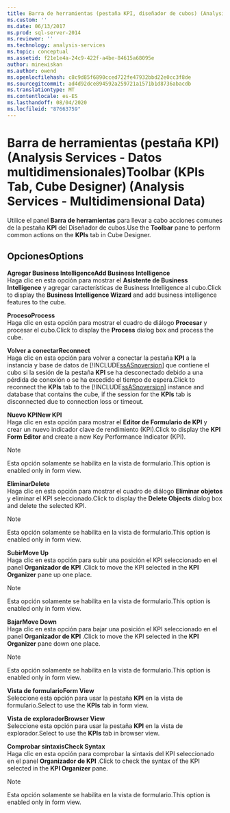```yaml
---
title: Barra de herramientas (pestaña KPI, diseñador de cubos) (Analysis Services-datos multidimensionales) | Microsoft Docs
ms.custom: ''
ms.date: 06/13/2017
ms.prod: sql-server-2014
ms.reviewer: ''
ms.technology: analysis-services
ms.topic: conceptual
ms.assetid: f21e1e4a-24c9-422f-a4be-84615a68095e
author: minewiskan
ms.author: owend
ms.openlocfilehash: c8c9d85f6890cced722fe47932bbd22e0cc3f8de
ms.sourcegitcommit: ad4d92dce894592a259721a1571b1d8736abacdb
ms.translationtype: MT
ms.contentlocale: es-ES
ms.lasthandoff: 08/04/2020
ms.locfileid: "87663759"
---
```

# <a name="toolbar-kpis-tab-cube-designer-analysis-services---multidimensional-data"></a><span data-ttu-id="3fc46-102">Barra de herramientas (pestaña KPI) (Analysis Services - Datos multidimensionales)</span><span class="sxs-lookup"><span data-stu-id="3fc46-102">Toolbar (KPIs Tab, Cube Designer) (Analysis Services - Multidimensional Data)</span></span>
  <span data-ttu-id="3fc46-103">Utilice el panel **Barra de herramientas** para llevar a cabo acciones comunes de la pestaña **KPI** del Diseñador de cubos.</span><span class="sxs-lookup"><span data-stu-id="3fc46-103">Use the **Toolbar** pane to perform common actions on the **KPIs** tab in Cube Designer.</span></span>  
  
## <a name="options"></a><span data-ttu-id="3fc46-104">Opciones</span><span class="sxs-lookup"><span data-stu-id="3fc46-104">Options</span></span>  
 <span data-ttu-id="3fc46-105">**Agregar Business Intelligence**</span><span class="sxs-lookup"><span data-stu-id="3fc46-105">**Add Business Intelligence**</span></span>  
 <span data-ttu-id="3fc46-106">Haga clic en esta opción para mostrar el **Asistente de Business Intelligence** y agregar características de Business Intelligence al cubo.</span><span class="sxs-lookup"><span data-stu-id="3fc46-106">Click to display the **Business Intelligence Wizard** and add business intelligence features to the cube.</span></span>  
  
 <span data-ttu-id="3fc46-107">**Proceso**</span><span class="sxs-lookup"><span data-stu-id="3fc46-107">**Process**</span></span>  
 <span data-ttu-id="3fc46-108">Haga clic en esta opción para mostrar el cuadro de diálogo **Procesar** y procesar el cubo.</span><span class="sxs-lookup"><span data-stu-id="3fc46-108">Click to display the **Process** dialog box and process the cube.</span></span>  
  
 <span data-ttu-id="3fc46-109">**Volver a conectar**</span><span class="sxs-lookup"><span data-stu-id="3fc46-109">**Reconnect**</span></span>  
 <span data-ttu-id="3fc46-110">Haga clic en esta opción para volver a conectar la pestaña **KPI** a la instancia y base de datos de [!INCLUDE[ssASnoversion](../includes/ssasnoversion-md.md)] que contiene el cubo si la sesión de la pestaña **KPI** se ha desconectado debido a una pérdida de conexión o se ha excedido el tiempo de espera.</span><span class="sxs-lookup"><span data-stu-id="3fc46-110">Click to reconnect the **KPIs** tab to the [!INCLUDE[ssASnoversion](../includes/ssasnoversion-md.md)] instance and database that contains the cube, if the session for the **KPIs** tab is disconnected due to connection loss or timeout.</span></span>  
  
 <span data-ttu-id="3fc46-111">**Nuevo KPI**</span><span class="sxs-lookup"><span data-stu-id="3fc46-111">**New KPI**</span></span>  
 <span data-ttu-id="3fc46-112">Haga clic en esta opción para mostrar el **Editor de Formulario de KPI** y crear un nuevo indicador clave de rendimiento (KPI).</span><span class="sxs-lookup"><span data-stu-id="3fc46-112">Click to display the **KPI Form Editor** and create a new Key Performance Indicator (KPI).</span></span>  
  
> [!NOTE]  
>  <span data-ttu-id="3fc46-113">Esta opción solamente se habilita en la vista de formulario.</span><span class="sxs-lookup"><span data-stu-id="3fc46-113">This option is enabled only in form view.</span></span>  
  
 <span data-ttu-id="3fc46-114">**Eliminar**</span><span class="sxs-lookup"><span data-stu-id="3fc46-114">**Delete**</span></span>  
 <span data-ttu-id="3fc46-115">Haga clic en esta opción para mostrar el cuadro de diálogo **Eliminar objetos** y eliminar el KPI seleccionado.</span><span class="sxs-lookup"><span data-stu-id="3fc46-115">Click to display the **Delete Objects** dialog box and delete the selected KPI.</span></span>  
  
> [!NOTE]  
>  <span data-ttu-id="3fc46-116">Esta opción solamente se habilita en la vista de formulario.</span><span class="sxs-lookup"><span data-stu-id="3fc46-116">This option is enabled only in form view.</span></span>  
  
 <span data-ttu-id="3fc46-117">**Subir**</span><span class="sxs-lookup"><span data-stu-id="3fc46-117">**Move Up**</span></span>  
 <span data-ttu-id="3fc46-118">Haga clic en esta opción para subir una posición el KPI seleccionado en el panel **Organizador de KPI** .</span><span class="sxs-lookup"><span data-stu-id="3fc46-118">Click to move the KPI selected in the **KPI Organizer** pane up one place.</span></span>  
  
> [!NOTE]  
>  <span data-ttu-id="3fc46-119">Esta opción solamente se habilita en la vista de formulario.</span><span class="sxs-lookup"><span data-stu-id="3fc46-119">This option is enabled only in form view.</span></span>  
  
 <span data-ttu-id="3fc46-120">**Bajar**</span><span class="sxs-lookup"><span data-stu-id="3fc46-120">**Move Down**</span></span>  
 <span data-ttu-id="3fc46-121">Haga clic en esta opción para bajar una posición el KPI seleccionado en el panel **Organizador de KPI** .</span><span class="sxs-lookup"><span data-stu-id="3fc46-121">Click to move the KPI selected in the **KPI Organizer** pane down one place.</span></span>  
  
> [!NOTE]  
>  <span data-ttu-id="3fc46-122">Esta opción solamente se habilita en la vista de formulario.</span><span class="sxs-lookup"><span data-stu-id="3fc46-122">This option is enabled only in form view.</span></span>  
  
 <span data-ttu-id="3fc46-123">**Vista de formulario**</span><span class="sxs-lookup"><span data-stu-id="3fc46-123">**Form View**</span></span>  
 <span data-ttu-id="3fc46-124">Seleccione esta opción para usar la pestaña **KPI** en la vista de formulario.</span><span class="sxs-lookup"><span data-stu-id="3fc46-124">Select to use the **KPIs** tab in form view.</span></span>  
  
 <span data-ttu-id="3fc46-125">**Vista de explorador**</span><span class="sxs-lookup"><span data-stu-id="3fc46-125">**Browser View**</span></span>  
 <span data-ttu-id="3fc46-126">Seleccione esta opción para usar la pestaña **KPI** en la vista de explorador.</span><span class="sxs-lookup"><span data-stu-id="3fc46-126">Select to use the **KPIs** tab in browser view.</span></span>  
  
 <span data-ttu-id="3fc46-127">**Comprobar sintaxis**</span><span class="sxs-lookup"><span data-stu-id="3fc46-127">**Check Syntax**</span></span>  
 <span data-ttu-id="3fc46-128">Haga clic en esta opción para comprobar la sintaxis del KPI seleccionado en el panel **Organizador de KPI** .</span><span class="sxs-lookup"><span data-stu-id="3fc46-128">Click to check the syntax of the KPI selected in the **KPI Organizer** pane.</span></span>  
  
> [!NOTE]  
>  <span data-ttu-id="3fc46-129">Esta opción solamente se habilita en la vista de formulario.</span><span class="sxs-lookup"><span data-stu-id="3fc46-129">This option is enabled only in form view.</span></span>  
  
  
